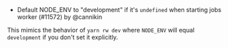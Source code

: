 - Default NODE_ENV to "development" if it's `undefined` when starting jobs worker (#11572) by @cannikin

This mimics the behavior of `yarn rw dev` where `NODE_ENV` will equal `development` if you don't set it explicitly.
